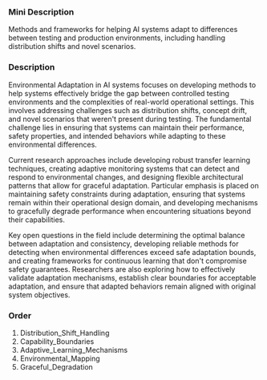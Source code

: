 ### Mini Description

Methods and frameworks for helping AI systems adapt to differences between testing and production environments, including handling distribution shifts and novel scenarios.

### Description

Environmental Adaptation in AI systems focuses on developing methods to help systems effectively bridge the gap between controlled testing environments and the complexities of real-world operational settings. This involves addressing challenges such as distribution shifts, concept drift, and novel scenarios that weren't present during testing. The fundamental challenge lies in ensuring that systems can maintain their performance, safety properties, and intended behaviors while adapting to these environmental differences.

Current research approaches include developing robust transfer learning techniques, creating adaptive monitoring systems that can detect and respond to environmental changes, and designing flexible architectural patterns that allow for graceful adaptation. Particular emphasis is placed on maintaining safety constraints during adaptation, ensuring that systems remain within their operational design domain, and developing mechanisms to gracefully degrade performance when encountering situations beyond their capabilities.

Key open questions in the field include determining the optimal balance between adaptation and consistency, developing reliable methods for detecting when environmental differences exceed safe adaptation bounds, and creating frameworks for continuous learning that don't compromise safety guarantees. Researchers are also exploring how to effectively validate adaptation mechanisms, establish clear boundaries for acceptable adaptation, and ensure that adapted behaviors remain aligned with original system objectives.

### Order

1. Distribution_Shift_Handling
2. Capability_Boundaries
3. Adaptive_Learning_Mechanisms
4. Environmental_Mapping
5. Graceful_Degradation
